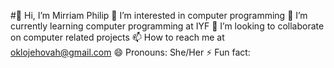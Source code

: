 #👋 Hi, I’m Mirriam Philip
👀 I’m interested in computer programming
🌱 I’m currently learning computer programming at IYF
💞️ I’m looking to collaborate on computer related projects
📫 How to reach me at oklojehovah@gmail.com 
😄 Pronouns: She/Her
⚡ Fun fact:
